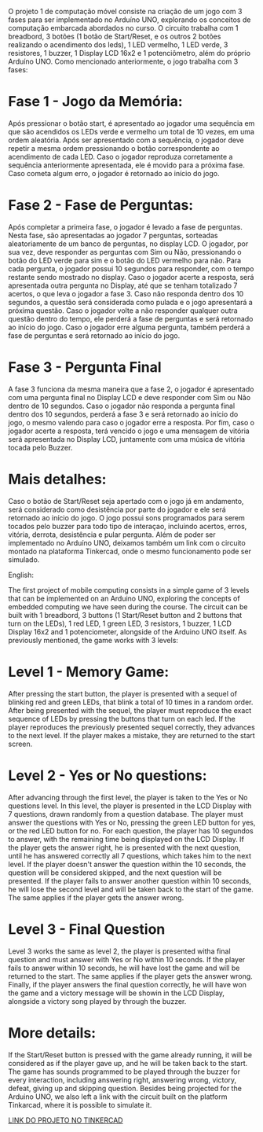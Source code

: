 O projeto 1 de computação móvel consiste na criação de um jogo com 3 fases para ser implementado no Arduíno UNO, explorando os conceitos de computação embarcada abordados no curso.
O circuito trabalha com 1 breadbord, 3 botões (1 botão de Start/Reset, e os outros 2 botões realizando o acendimento dos leds), 1 LED vermelho, 1 LED verde, 3 resistores, 1 buzzer, 1 Display LCD 16x2 e 1 potenciômetro, além do próprio Arduíno UNO.
Como mencionado anteriormente, o jogo trabalha com 3 fases:
# Fase 1 - Jogo da Memória:
Após pressionar o botão start, é apresentado ao jogador uma sequência em que são acendidos os LEDs verde e vermelho um total de 10 vezes, em uma ordem aleatória. Após ser apresentado com a sequência, o jogador deve repetir a mesma ordem pressionando o botão correspondente ao acendimento de cada LED.
Caso o jogador reproduza corretamente a sequência anteriormente apresentada, ele é movido para a próxima fase.
Caso cometa algum erro, o jogador é retornado ao início do jogo.
# Fase 2 - Fase de Perguntas:
Após completar a primeira fase, o jogador é levado a fase de perguntas. Nesta fase, são apresentadas ao jogador 7 perguntas, sorteadas aleatoriamente de um banco de perguntas, no display LCD. O jogador, por sua vez, deve responder as perguntas com Sim ou Não, pressionando o botão do LED verde para sim e o botão do LED vermelho para não. Para cada pergunta, o jogador possui 10 segundos para responder, com o tempo restante sendo mostrado no display. Caso o jogador acerte a resposta, será apresentada outra pergunta no Display, até que se tenham totalizado 7 acertos, o que leva o jogador a fase 3. Caso não responda dentro dos 10 segundos, a questão será considerada como pulada e o jogo apresentará a próxima questão. Caso o jogador volte a não responder qualquer outra questão dentro do tempo, ele perderá a fase de perguntas e será retornado ao início do jogo. Caso o jogador erre alguma pergunta, também perderá a fase de perguntas e será retornado ao início do jogo. 
# Fase 3 - Pergunta Final
A fase 3 funciona da mesma maneira que a fase 2, o jogador é apresentado com uma pergunta final no Display LCD e deve responder com Sim ou Não dentro de 10 segundos. Caso o jogador não responda a pergunta final dentro dos 10 segundos, perderá a fase 3 e será retornado ao início do jogo, o mesmo valendo para caso o jogador erre a resposta. Por fim, caso o jogador acerte a resposta, terá vencido o jogo e uma mensagem de vitória será apresentada no Display LCD, juntamente com uma música de vitória tocada pelo Buzzer.
# Mais detalhes:
Caso o botão de Start/Reset seja apertado com o jogo já em andamento, será considerado como desistência por parte do jogador e ele será retornado ao início do jogo.
O jogo possui sons programados para serem tocados pelo buzzer para todo tipo de interaçao, incluindo acertos, erros, vitória, derrota, desistência e pular pergunta.
Além de poder ser implementado no Arduíno UNO, deixamos também um link com o circuito montado na plataforma Tinkercad, onde o mesmo funcionamento pode ser simulado.

English:
 
The first project of mobile computing consists in a simple game of 3 levels that can be implemented on an Arduino UNO, exploring the concepts of embedded computing we have seen during the course.
The circuit can be built with 1 breadbord, 3 buttons (1 Start/Reset button and 2 buttons that turn on the LEDs), 1 red LED, 1 green LED, 3 resistors, 1 buzzer, 1 LCD Display 16x2 and 1 potenciometer, alongside of the Arduino UNO itself.
As previously mentioned, the game works with 3 levels:
# Level 1 - Memory Game:
After pressing the start button, the player is presented with a sequel of blinking red and green LEDs, that blink a total of 10 times in a random order. After being presented with the sequel, the player must reproduce the exact sequence of LEDs by pressing the buttons that turn on each led.
If the player reproduces the previously presented sequel correctly, they advances to the next level.
If the player makes a mistake, they are returned to the start screen.
# Level 2 - Yes or No questions:
After advancing through the first level, the player is taken to the Yes or No questions level. In this level, the player is presented in the LCD Display with 7 questions, drawn randomly from a question database.  The player must answer the questions with Yes or No, pressing the green LED button for yes, or the red LED button for no. For each question, the player has 10 segundos to answer, with the remaining time being displayed on the LCD Display. If the player gets the answer right, he is presented with the next question, until he has answered correctly all 7 questions, which takes him to the next level. If the player doesn't answer the question within the 10 seconds, the question will be considered skipped, and the next question will be presented. If the player fails to answer another question within 10 seconds, he will lose the second level and will be taken back to the start of the game. The same applies if the player gets the answer wrong.
# Level 3 - Final Question
Level 3 works the same as level 2, the player is presented witha  final question and must answer with Yes or No within 10 seconds. If the player fails to answer within 10 seconds, he will have lost the game and will be returned to the start. The same applies if the player gets the answer wrong. Finally, if the player answers the final question correctly, he will have won the game and a victory message will be showin in the LCD Display, alongside a victory song played by through the buzzer.
# More details:
If the Start/Reset button is pressed with the game already running, it will be considered as if the player gave up, and he will be taken back to the start.
The game has sounds programmed to be played through the buzzer for every interaction, including answering right, answering wrong, victory, defeat, giving up and skipping question.
Besides being projected for the Arduino UNO, we also left a link with the circuit built on the platform Tinkarcad, where it is possible to simulate it.

[LINK DO PROJETO NO TINKERCAD](https://www.tinkercad.com/things/daBGwtuhZFQ-projeto-1/editel?sharecode=6JyAtBr4nV1n0gE9bmHrp2lm3OQVEnqkpkbPvpzJql0)
